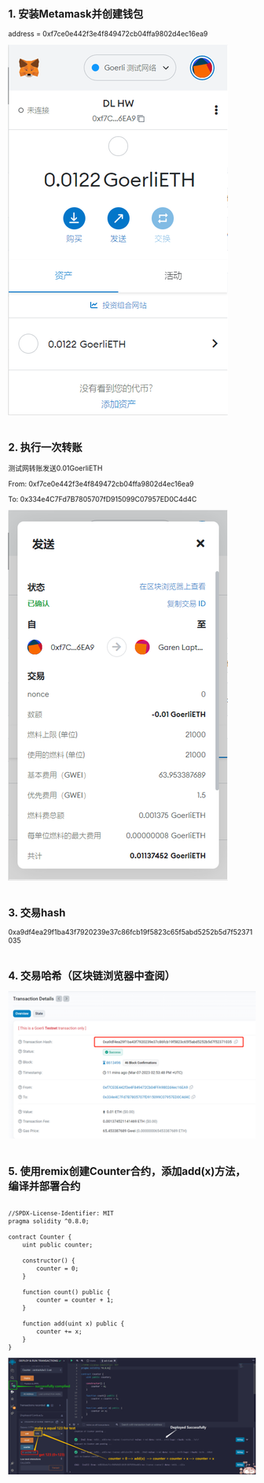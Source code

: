## 1. 安装Metamask并创建钱包<br>
address = 0xf7ce0e442f3e4f849472cb04ffa9802d4ec16ea9<br>

![w1-1](1_Screenshot1_Metamask_Installed.png)<br><br>

## 2. 执行一次转账<br>

测试网转账发送0.01GoerliETH

From: 0xf7ce0e442f3e4f849472cb04ffa9802d4ec16ea9<br>

To: 0x334e4C7Fd7B7805707fD915099C07957ED0C4d4C<br>

![w1-1](2_Screenshot_Transfer_Metamask.png)<br><br>

## 3. 交易hash<br>

0xa9df4ea29f1ba43f7920239e37c86fcb19f5823c65f5abd5252b5d7f52371035<br><br>

## 4. 交易哈希（区块链浏览器中查阅）<br>

![w1-1](3_Screenshot_Transaction_Details.png)<br><br>

## 5. 使用remix创建Counter合约，添加add(x)方法，编译并部署合约<br>

``` solidity

//SPDX-License-Identifier: MIT
pragma solidity ^0.8.0;

contract Counter {
    uint public counter;

    constructor() {
        counter = 0;
    }

    function count() public {
        counter = counter + 1;
    }

    function add(uint x) public {
        counter += x;
    }
}
``` 


![w1-1](4_Screenshot_Contract_Codes_Remix.png)<br><br>
